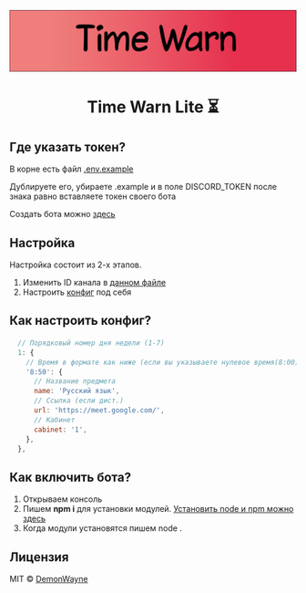 <p align="center">
  <img alt="poster" src="https://github.com/DemonWayne/time-warn/blob/lite/assets/poster.png" >
</p>
<h1 align="center">Time Warn Lite ⏳</h1>

## Где указать токен?
В корне есть файл [.env.example](https://github.com/DemonWayne/time-warn/blob/lite/.env.example)

Дублируете его, убираете .example и в поле DISCORD_TOKEN после знака равно вставляете токен своего бота

Создать бота можно [здесь](https://discord.com/developers/applications)

## Настройка
Настройка состоит из 2-х этапов.
1. Изменить ID канала в [данном файле](https://github.com/DemonWayne/time-warn/blob/lite/src/Scheduler.js)
2. Настроить [конфиг](https://github.com/DemonWayne/time-warn/blob/lite/src/date/schedule.js) под себя

## Как настроить конфиг?
```js
  // Порядковый номер дня недели (1-7)
  1: {
    // Время в формате как ниже (если вы указываете нулевое время(8:00) пишите просто - 8 )
    '8:50': {
      // Название предмета
      name: 'Русский язык',
      // Ссылка (если дист.)
      url: 'https://meet.google.com/',
      // Кабинет
      cabinet: '1',
    },
  },
```

## Как включить бота?
1. Открываем консоль
2. Пишем **npm i** для установки модулей. [Установить node и npm можно здесь](https://nodejs.org/)
3. Когда модули установятся пишем node .

## Лицензия

MIT © [DemonWayne](https://github.com/DemonWayne)
